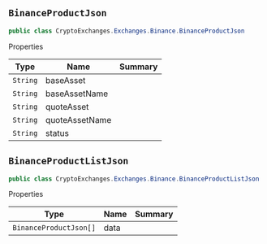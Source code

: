 ## `BinanceProductJson`

```csharp
public class CryptoExchanges.Exchanges.Binance.BinanceProductJson

```

Properties

| Type | Name | Summary | 
| --- | --- | --- | 
| `String` | baseAsset |  | 
| `String` | baseAssetName |  | 
| `String` | quoteAsset |  | 
| `String` | quoteAssetName |  | 
| `String` | status |  | 


## `BinanceProductListJson`

```csharp
public class CryptoExchanges.Exchanges.Binance.BinanceProductListJson

```

Properties

| Type | Name | Summary | 
| --- | --- | --- | 
| `BinanceProductJson[]` | data |  | 


